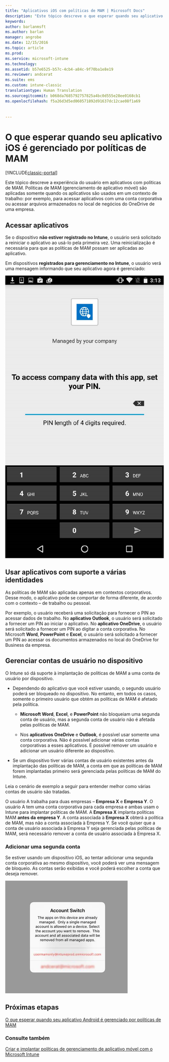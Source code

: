 ```yaml
---
title: "Aplicativos iOS com políticas de MAM | Microsoft Docs"
description: "Este tópico descreve o que esperar quando seu aplicativo iOS é gerenciado por políticas de gerenciamento de aplicativo móvel."
keywords: 
author: barlanmsft
ms.author: barlan
manager: angrobe
ms.date: 12/15/2016
ms.topic: article
ms.prod: 
ms.service: microsoft-intune
ms.technology: 
ms.assetid: b57e6525-b57c-4cb4-a84c-9f70ba1e8e19
ms.reviewer: andcerat
ms.suite: ems
ms.custom: intune-classic
translationtype: Human Translation
ms.sourcegitcommit: b068da7685792757825a4bc0d555e28ee0168cb1
ms.openlocfilehash: f5a26d3d5ed060571892d91637dc12cae08f1a69


---
```


# <a name="what-to-expect-when-your-ios-app-is-managed-by-mam-policies"></a>O que esperar quando seu aplicativo iOS é gerenciado por políticas de MAM

[!INCLUDE[classic-portal](../includes/classic-portal.md)]

 Este tópico descreve a experiência do usuário em aplicativos com políticas de MAM. Políticas de MAM (gerenciamento de aplicativo móvel) são aplicadas somente quando os aplicativos são usados em um contexto de trabalho: por exemplo, para acessar aplicativos com uma conta corporativa ou acessar arquivos armazenados no local de negócios do OneDrive de uma empresa.

##  <a name="access-apps"></a>Acessar aplicativos

Se o dispositivo **não estiver registrado no Intune**, o usuário será solicitado a reiniciar o aplicativo ao usá-lo pela primeira vez.  Uma reinicialização é necessária para que as políticas de MAM possam ser aplicadas ao aplicativo. 

<!--- The following screenshot from the Skype app illustrates this restart request: --->


<!---  ![Screenshot of the iOS device showing PIN prompt](../media/appmanagement/iOS_AppPINPrompt.png) --->

Em dispositivos **registrados para gerenciamento no Intune**, o usuário verá uma mensagem informando que seu aplicativo agora é gerenciado:

![Captura de tela do dispositivo iOS mostrando a mensagem de que o aplicativo agora é gerenciado pela empresa, com a solicitação do PIN](../media/appmanagement/ios-managed-devices-pin-prompt.png)

##  <a name="use-apps-with-multi-identity-support"></a>Usar aplicativos com suporte a várias identidades

As políticas de MAM são aplicadas apenas em contextos corporativos. Desse modo, o aplicativo pode se comportar de forma diferente, de acordo com o contexto – de trabalho ou pessoal.

 Por exemplo, o usuário receberá uma solicitação para fornecer o PIN ao acessar dados de trabalho. No **aplicativo Outlook**, o usuário será solicitado a fornecer um PIN ao iniciar o aplicativo. No **aplicativo OneDrive**, o usuário será solicitado a fornecer um PIN ao digitar a conta corporativa.  No Microsoft **Word**, **PowerPoint** e **Excel**, o usuário será solicitado a fornecer um PIN ao acessar os documentos armazenados no local do OneDrive for Business da empresa.

##  <a name="manage-user-accounts-on-the-device"></a>Gerenciar contas de usuário no dispositivo

O Intune só dá suporte à implantação de políticas de MAM a uma conta de usuário por dispositivo.

* Dependendo do aplicativo que você estiver usando, o segundo usuário poderá ser bloqueado no dispositivo. No entanto, em todos os casos, somente o primeiro usuário que obtém as políticas de MAM é afetado pela política.
  * **Microsoft Word**, **Excel**, e **PowerPoint** não bloqueiam uma segunda conta de usuário, mas a segunda conta de usuário não é afetada pelas políticas de MAM.  

  * Nos **aplicativos OneDrive** e **Outlook**, é possível usar somente uma conta corporativa. Não é possível adicionar várias contas corporativas a esses aplicativos. É possível remover um usuário e adicionar um usuário diferente ao dispositivo.

* Se um dispositivo tiver várias contas de usuário existentes antes da implantação das políticas de MAM, a conta em que as políticas de MAM forem implantadas primeiro será gerenciada pelas políticas de MAM do Intune.


Leia o cenário de exemplo a seguir para entender melhor como várias contas de usuário são tratadas.

O usuário A trabalha para duas empresas – **Empresa X** e **Empresa Y**. O usuário A tem uma conta corporativa para cada empresa e ambas usam o Intune para implantar políticas de MAM. A **Empresa X** implanta políticas MAM **antes da** **empresa Y**. A conta associada à **Empresa X** obterá a política de MAM, mas não a conta associada à Empresa Y. Se você quiser que a conta de usuário associada à Empresa Y seja gerenciada pelas políticas de MAM, será necessário remover a conta de usuário associada à Empresa X.

### <a name="add-a-second-account"></a>Adicionar uma segunda conta

Se estiver usando um dispositivo iOS, ao tentar adicionar uma segunda conta corporativa ao mesmo dispositivo, você poderá ver uma mensagem de bloqueio. As contas serão exibidas e você poderá escolher a conta que deseja remover.

![Captura de tela da caixa de diálogo com a mensagem de bloqueio e as opções Sim e Não](../media/AppManagement/iOS_SwitchUser.PNG)
## <a name="next-steps"></a>Próximas etapas
[O que esperar quando seu aplicativo Android é gerenciado por políticas de MAM](user-experience-for-mam-enabled-android-apps-with-microsoft-intune.md)
### <a name="see-also"></a>Consulte também
[Criar e implantar políticas de gerenciamento de aplicativo móvel com o Microsoft Intune](create-and-deploy-mobile-app-management-policies-with-microsoft-intune.md)



<!--HONumber=Dec16_HO3-->


